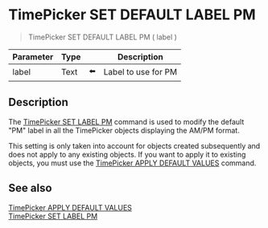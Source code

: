 # TimePicker SET DEFAULT LABEL PM

> TimePicker SET DEFAULT LABEL PM ( label )

| Parameter | Type |     | Description |
| --- | --- | --- | --- |
| label | Text | ⬅️ | Label to use for PM |
## Description

The [TimePicker SET LABEL PM](TimePicker%20SET%20LABEL%20PM.md "TimePicker SET LABEL PM") command is used to modify the default "PM" label in all the TimePicker objects displaying the AM/PM format.

This setting is only taken into account for objects created subsequently and does not apply to any existing objects. If you want to apply it to existing objects, you must use the [TimePicker APPLY DEFAULT VALUES](TimePicker%20APPLY%20DEFAULT%20VALUES.md "TimePicker APPLY DEFAULT VALUES") command.

## See also

[TimePicker APPLY DEFAULT VALUES](TimePicker%20APPLY%20DEFAULT%20VALUES.md)  
[TimePicker SET LABEL PM](TimePicker%20SET%20LABEL%20PM.md)
